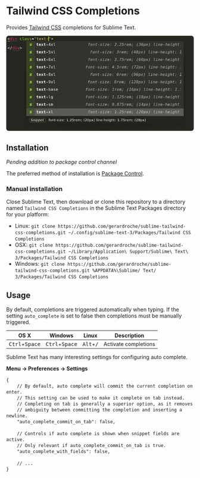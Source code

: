 # Tailwind CSS Completions

Provides [Tailwind CSS](https://tailwindcss.com) completions for Sublime Text.

![Screenshot of Sublime Text Tailwind CSS autocomplete](screenshot.png)

## Installation

*Pending addition to package control channel*

The preferred method of installation is [Package Control](https://packagecontrol.io/browse/authors/gerardroche).

### Manual installation

Close Sublime Text, then download or clone this repository to a directory named `Tailwind CSS Completions` in the Sublime Text Packages directory for your platform:

* Linux: `git clone https://github.com/gerardroche/sublime-tailwind-css-completions.git ~/.config/sublime-text-3/Packages/Tailwind CSS Completions`
* OSX: `git clone https://github.com/gerardroche/sublime-tailwind-css-completions.git ~/Library/Application\ Support/Sublime\ Text\ 3/Packages/Tailwind CSS Completions`
* Windows: `git clone https://github.com/gerardroche/sublime-tailwind-css-completions.git %APPDATA%\Sublime/ Text/ 3/Packages/Tailwind CSS Completions`

## Usage

By default, completions are triggered automatically when typing. If the setting `auto_complete` is set to false then completions must be manually triggered.

OS X | Windows | Linux | Description
-----|---------|-------|------------
<kbd>Ctrl</kbd>+<kbd>Space</kbd> | <kbd>Ctrl</kbd>+<kbd>Space</kbd> | <kbd>Alt</kbd>+<kbd>/</kbd> | Activate completions

Sublime Text has many interesting settings for configuring auto complete.

**Menu → Preferences → Settings**

```text
{
    // By default, auto complete will commit the current completion on enter.
    // This setting can be used to make it complete on tab instead.
    // Completing on tab is generally a superior option, as it removes
    // ambiguity between committing the completion and inserting a newline.
    "auto_complete_commit_on_tab": false,

    // Controls if auto complete is shown when snippet fields are active.
    // Only relevant if auto_complete_commit_on_tab is true.
    "auto_complete_with_fields": false,

    // ...
}
```
